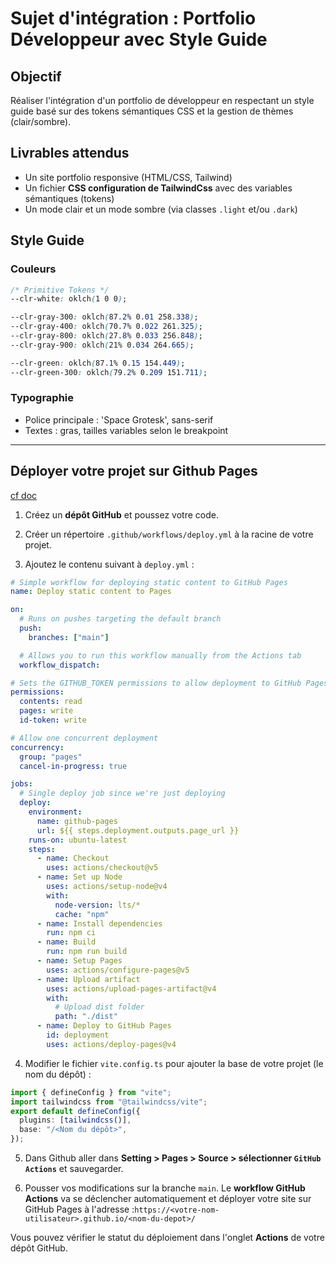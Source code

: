 # Sujet d'intégration : Portfolio Développeur avec Style Guide

## Objectif

Réaliser l'intégration d'un portfolio de développeur en respectant un style guide basé sur des tokens sémantiques CSS et la gestion de thèmes (clair/sombre).

## Livrables attendus

- Un site portfolio responsive (HTML/CSS, Tailwind)
- Un fichier **CSS configuration de TailwindCss** avec des variables sémantiques (tokens)
- Un mode clair et un mode sombre (via classes `.light` et/ou `.dark`)

## Style Guide

### Couleurs

```css
/* Primitive Tokens */
--clr-white: oklch(1 0 0);

--clr-gray-300: oklch(87.2% 0.01 258.338);
--clr-gray-400: oklch(70.7% 0.022 261.325);
--clr-gray-800: oklch(27.8% 0.033 256.848);
--clr-gray-900: oklch(21% 0.034 264.665);

--clr-green: oklch(87.1% 0.15 154.449);
--clr-green-300: oklch(79.2% 0.209 151.711);
```

### Typographie

- Police principale : 'Space Grotesk', sans-serif
- Textes : gras, tailles variables selon le breakpoint

---

## Déployer votre projet sur Github Pages

[cf doc](https://vite.dev/guide/static-deploy.html)

1. Créez un **dépôt GitHub** et poussez votre code.

2. Créer un répertoire `.github/workflows/deploy.yml` à la racine de votre projet.

3. Ajoutez le contenu suivant à `deploy.yml` :

```yaml
# Simple workflow for deploying static content to GitHub Pages
name: Deploy static content to Pages

on:
  # Runs on pushes targeting the default branch
  push:
    branches: ["main"]

  # Allows you to run this workflow manually from the Actions tab
  workflow_dispatch:

# Sets the GITHUB_TOKEN permissions to allow deployment to GitHub Pages
permissions:
  contents: read
  pages: write
  id-token: write

# Allow one concurrent deployment
concurrency:
  group: "pages"
  cancel-in-progress: true

jobs:
  # Single deploy job since we're just deploying
  deploy:
    environment:
      name: github-pages
      url: ${{ steps.deployment.outputs.page_url }}
    runs-on: ubuntu-latest
    steps:
      - name: Checkout
        uses: actions/checkout@v5
      - name: Set up Node
        uses: actions/setup-node@v4
        with:
          node-version: lts/*
          cache: "npm"
      - name: Install dependencies
        run: npm ci
      - name: Build
        run: npm run build
      - name: Setup Pages
        uses: actions/configure-pages@v5
      - name: Upload artifact
        uses: actions/upload-pages-artifact@v4
        with:
          # Upload dist folder
          path: "./dist"
      - name: Deploy to GitHub Pages
        id: deployment
        uses: actions/deploy-pages@v4
```

4. Modifier le fichier `vite.config.ts` pour ajouter la base de votre projet (le nom du dépôt) :

```ts
import { defineConfig } from "vite";
import tailwindcss from "@tailwindcss/vite";
export default defineConfig({
  plugins: [tailwindcss()],
  base: "/<Nom du dépôt>",
});
```

5. Dans Github aller dans **Setting > Pages > Source > sélectionner `GitHub Actions`** et sauvegarder.

6. Pousser vos modifications sur la branche `main`. Le **workflow GitHub Actions** va se déclencher automatiquement et déployer votre site sur GitHub Pages à l'adresse :`https://<votre-nom-utilisateur>.github.io/<nom-du-depot>/`

Vous pouvez vérifier le statut du déploiement dans l'onglet **Actions** de votre dépôt GitHub.
